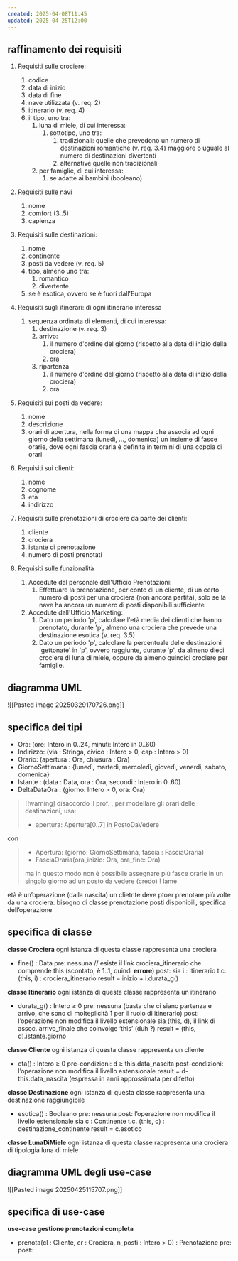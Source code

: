 ```yaml
---
created: 2025-04-08T11:45
updated: 2025-04-25T12:00
---
```

## raffinamento dei requisiti
1. Requisiti sulle crociere:
	1. codice 
	2. data di inizio
	3. data di fine
	4. nave utilizzata (v. req. 2)
	5. itinerario (v. req. 4)
	6. il tipo, uno tra:
		1. luna di miele, di cui interessa:
			1. sottotipo, uno tra:
				1. tradizionali: 
					quelle che prevedono un numero di destinazioni romantiche (v. req. 3.4) maggiore o uguale al numero di destinazioni divertenti
				2. alternative
					quelle non tradizionali
		2. per famiglie, di cui interessa:
			1. se adatte ai bambini (booleano)

2. Requisiti sulle navi
	1. nome
	2. comfort (3..5)
	3. capienza

3. Requisiti sulle destinazioni:
	1. nome
	2. continente
	3. posti da vedere (v. req. 5)
	4. tipo, almeno uno tra:
		1. romantico
		2. divertente
	5. se è esotica, ovvero se è fuori dall'Europa

4. Requisiti sugli itinerari: di ogni itinerario interessa
	1. sequenza ordinata di elementi, di cui interessa:
		1. destinazione (v. req. 3)
		2. arrivo:
			1. il numero d'ordine del giorno (rispetto alla data di inizio della crociera)
			2. ora
		3. ripartenza	
			1. il numero d'ordine del giorno (rispetto alla data di inizio della crociera)
			2. ora

5. Requisiti sui posti da vedere:
	1. nome
	2. descrizione
	3. orari di apertura, nella forma di una mappa che associa ad ogni giorno della settimana (lunedì, ..., domenica) un insieme di fasce orarie, dove ogni fascia oraria è definita in termini di una coppia di orari

6. Requisiti sui clienti:
	1. nome
	2. cognome 
	3. età 
	4. indirizzo

7. Requisiti sulle prenotazioni di crociere da parte dei clienti:
	1. cliente
	2. crociera
	3. istante di prenotazione
	4. numero di posti prenotati

8. Requisiti sulle funzionalità
	1. Accedute dal personale dell'Ufficio Prenotazioni:
		1. Effettuare la prenotazione, per conto di un cliente, di un certo numero di posti per una crociera (non ancora partita), solo se la nave ha ancora un numero di posti disponibili sufficiente
	2. Accedute dall'Ufficio Marketing:
		1. Dato un periodo 'p', calcolare l'età media dei clienti che hanno prenotato, durante 'p', almeno una crociera che prevede una destinazione esotica (v. req. 3.5)
		2. Dato un periodo 'p', calcolare la percentuale delle destinazioni 'gettonate' in 'p', ovvero raggiunte, durante 'p', da almeno dieci crociere di luna di miele, oppure da almeno quindici crociere per famiglie.
## diagramma UML
![[Pasted image 20250329170726.png]]
## specifica dei tipi
- Ora: (ore: Intero in 0..24, minuti: Intero in 0..60)
- Indirizzo: (via : Stringa, civico : Intero > 0, cap : Intero > 0)
- Orario: (apertura : Ora, chiusura : Ora)
- GiornoSettimana : {lunedì, martedì, mercoledì, giovedì, venerdì, sabato, domenica}
- Istante : (data : Data, ora : Ora, secondi : Intero in 0..60)
- DeltaDataOra : (giorno: Intero > 0, ora: Ora)

>[!warning] disaccordo
>il prof. , per modellare gli orari delle destinazioni, usa:
>- apertura: Apertura[0..7] in PostoDaVedere
>
con
>- Apertura: (giorno: GiornoSettimana, fascia : FasciaOraria)
>- FasciaOraria(ora_inizio: Ora, ora_fine: Ora)
>
>ma in questo modo non è possibile assegnare più fasce orarie in un singolo giorno ad un posto da vedere (credo) ! lame


età è un’operazione (dalla nascita)
un clietnte deve ptoer prenotare più volte da una crociera. bisogno di classe prenotazione 
posti disponibili, specifica dell’operazione
## specifica di classe
**classe Crociera**
ogni istanza di questa classe rappresenta una crociera
- fine() : Data
	pre:  nessuna
		// esiste il link crociera_itinerario che comprende this (scontato, è 1..1, quindi **errore**)
	post:
		sia i : Itinerario t.c. (this, i) : crociera_itinerario
		result = inizio + i.durata_g()

**classe Itinerario**
ogni istanza di questa classe rappresenta un itinerario
- durata_g() : Intero ≥ 0
	pre: nessuna (basta che ci siano partenza e arrivo, che sono di molteplicità 1 per il ruolo di itinerario)
	post: 
		l’operazione non modifica il livello estensionale
		sia (this, d), il link di assoc. arrivo_finale che coinvolge ‘this’ (duh ?)
		result = (this, d).istante.giorno

**classe Cliente**
ogni istanza di questa classe rappresenta un cliente
- eta() : Intero ≥ 0
	pre-condizioni:
		d ≥ this.data_nascita
	post-condizioni:
		l’operazione non modifica il livello estensionale
		result = d- this.data_nascita (espressa in anni approssimata per difetto)

**classe Destinazione**
ogni istanza di questa classe rappresenta una destinazione raggiungibile
- esotica() : Booleano
	pre: nessuna
	post: 
		l’operazione non modifica il livello estensionale
		sia c : Continente t.c. (this, c) : destinazione_continente
		result = c.esotico

**classe LunaDiMiele**
ogni istanza di questa classe rappresenta una crociera di tipologia luna di miele
## diagramma UML degli use-case
![[Pasted image 20250425115707.png]]
## specifica di use-case
**use-case gestione prenotazioni completa**
- prenota(cl : Cliente, cr : Crociera, n_posti : Intero > 0) : Prenotazione
	pre: 
	post:
